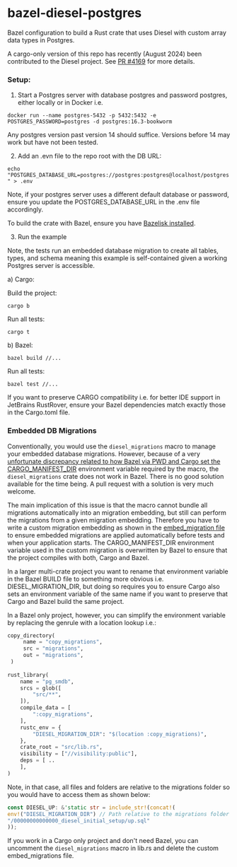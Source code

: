 # bazel-diesel-postgres

Bazel configuration to build a Rust crate that uses Diesel with custom array data types in Postgres.

A cargo-only version of this repo has recently (August 2024) been contributed to the Diesel project. 
See [PR #4169](https://github.com/diesel-rs/diesel/pull/4169) for more details. 

### Setup:

1) Start a Postgres server with database postgres and password postgres, either locally or in Docker i.e.

`docker run --name postgres-5432 -p 5432:5432 -e POSTGRES_PASSWORD=postgres -d postgres:16.3-bookworm`

Any postgres version past version 14 should suffice. Versions before 14 may work but have not been tested.

2) Add an .evn file to the repo root with the DB URL:

`echo "POSTGRES_DATABASE_URL=postgres://postgres:postgres@localhost/postgres" > .env`

Note, if your postgres server uses a different default database or password,
ensure you update the POSTGRES_DATABASE_URL in the .env file accordingly.

To build the crate with Bazel, ensure you have [Bazelisk installed](https://github.com/bazelbuild/bazelisk/releases).

3) Run the example

Note, the tests run an embedded database migration to create all tables, types, and schema meaning
this example is self-contained given a working Postgres server is accessible.

a) Cargo:

Build the project:

`cargo b`

Run all tests:

`cargo t`

b) Bazel:

`bazel build //...`

Run all tests:

`bazel test //...`


If you want to preserve CARGO compatibility i.e. for better IDE support in JetBrains RustRover, 
ensure your Bazel dependencies match exactly those in the Cargo.toml file.

### Embedded DB Migrations

Conventionally, you would use the `diesel_migrations` macro to manage your embedded database migrations.
However, because of
a very [unfortunate discrepancy related to how Bazel via PWD and Cargo set the CARGO_MANIFEST_DIR](https://internals.rust-lang.org/t/build-scripts-pwd-and-cargo-manifest-dir-strangeness/16833/2)
environment variable required by the macro, the `diesel_migrations` crate does not work in Bazel. 
There is no good solution available for the time being. A pull request with a solution is very much welcome.

The main implication of this issue is that the macro cannot bundle all migrations automatically into an migration embedding, 
but still can perform the migrations from a given migration embedding.
Therefore you have to write a custom migration embedding as shown in the [embed_migration file](src/embed_migrations.rs)
to ensure embedded migrations are applied automatically before tests and when your application starts.
The CARGO_MANIFEST_DIR environment variable used in the custom migration is overwritten by Bazel to ensure 
that the project compiles with both, Cargo and Bazel. 

In a larger multi-crate project you want to rename that environment variable in the Bazel BUILD file 
to something more obvious i.e. DIESEL_MIGRATION_DIR, but doing so requires you to ensure Cargo 
also sets an environment variable of the same name if you want to preserve that
Cargo and Bazel build the same project. 

In a Bazel only project, however, you can simplify the environment variable by replacing 
the genrule with a location lookup i.e.:

```python
copy_directory(
     name = "copy_migrations",
     src = "migrations",
     out = "migrations",
 )
 
rust_library(
    name = "pg_smdb",
    srcs = glob([
        "src/**",
    ]),
    compile_data = [
        ":copy_migrations",
    ],
    rustc_env = {
        "DIESEL_MIGRATION_DIR": "$(location :copy_migrations)",
    },
    crate_root = "src/lib.rs",
    visibility = ["//visibility:public"],
    deps = [ ..
    ],
) 
```
Note, in that case, all files and folders are relative to the migrations folder so you would have to access them as shown below:

```rust 
const DIESEL_UP: &'static str = include_str!(concat!(
env!("DIESEL_MIGRATION_DIR") // Path relative to the migrations folder
"/00000000000000_diesel_initial_setup/up.sql"
));
```

If you work in a Cargo only project and don't need Bazel, you can uncomment the `diesel_migrations` macro  in lib.rs and delete the custom embed_migrations file.
